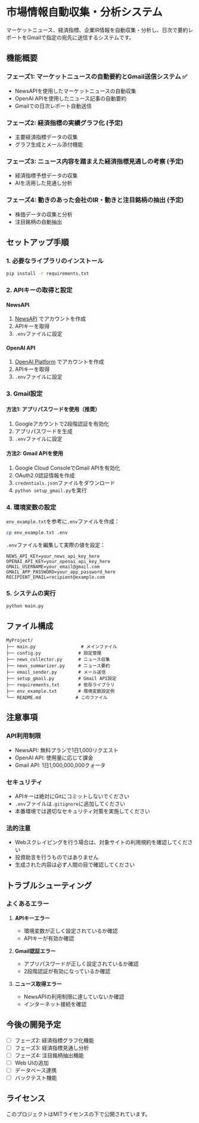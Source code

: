 # 市場情報自動収集・分析システム

マーケットニュース、経済指標、企業IR情報を自動収集・分析し、日次で要約レポートをGmailで指定の宛先に送信するシステムです。

## 機能概要

### フェーズ1: マーケットニュースの自動要約とGmail送信システム ✅
- NewsAPIを使用したマーケットニュースの自動収集
- OpenAI APIを使用したニュース記事の自動要約
- Gmailでの日次レポート自動送信

### フェーズ2: 経済指標の実績グラフ化 (予定)
- 主要経済指標データの収集
- グラフ生成とメール添付機能

### フェーズ3: ニュース内容を踏まえた経済指標見通しの考察 (予定)
- 経済指標予想データの収集
- AIを活用した見通し分析

### フェーズ4: 動きのあった会社のIR・動きと注目銘柄の抽出 (予定)
- 株価データの収集と分析
- 注目銘柄の自動抽出

## セットアップ手順

### 1. 必要なライブラリのインストール

```bash
pip install -r requirements.txt
```

### 2. APIキーの取得と設定

#### NewsAPI
1. [NewsAPI](https://newsapi.org/) でアカウントを作成
2. APIキーを取得
3. `.env`ファイルに設定

#### OpenAI API
1. [OpenAI Platform](https://platform.openai.com/) でアカウントを作成
2. APIキーを取得
3. `.env`ファイルに設定

### 3. Gmail設定

#### 方法1: アプリパスワードを使用（推奨）
1. Googleアカウントで2段階認証を有効化
2. アプリパスワードを生成
3. `.env`ファイルに設定

#### 方法2: Gmail APIを使用
1. Google Cloud ConsoleでGmail APIを有効化
2. OAuth2.0認証情報を作成
3. `credentials.json`ファイルをダウンロード
4. `python setup_gmail.py`を実行

### 4. 環境変数の設定

`env_example.txt`を参考に`.env`ファイルを作成：

```bash
cp env_example.txt .env
```

`.env`ファイルを編集して実際の値を設定：

```env
NEWS_API_KEY=your_news_api_key_here
OPENAI_API_KEY=your_openai_api_key_here
GMAIL_USERNAME=your_email@gmail.com
GMAIL_APP_PASSWORD=your_app_password_here
RECIPIENT_EMAIL=recipient@example.com
```

### 5. システムの実行

```bash
python main.py
```

## ファイル構成

```
MyProject/
├── main.py                 # メインファイル
├── config.py              # 設定管理
├── news_collector.py      # ニュース収集
├── news_summarizer.py     # ニュース要約
├── email_sender.py        # メール送信
├── setup_gmail.py         # Gmail API設定
├── requirements.txt       # 依存ライブラリ
├── env_example.txt        # 環境変数設定例
└── README.md             # このファイル
```

## 注意事項

### API利用制限
- NewsAPI: 無料プランで1日1,000リクエスト
- OpenAI API: 使用量に応じて課金
- Gmail API: 1日1,000,000,000クォータ

### セキュリティ
- APIキーは絶対にGitにコミットしないでください
- `.env`ファイルは`.gitignore`に追加してください
- 本番環境では適切なセキュリティ対策を実施してください

### 法的注意
- Webスクレイピングを行う場合は、対象サイトの利用規約を確認してください
- 投資助言を行うものではありません
- 生成された内容は必ず人間の目で確認してください

## トラブルシューティング

### よくあるエラー

1. **APIキーエラー**
   - 環境変数が正しく設定されているか確認
   - APIキーが有効か確認

2. **Gmail認証エラー**
   - アプリパスワードが正しく設定されているか確認
   - 2段階認証が有効になっているか確認

3. **ニュース取得エラー**
   - NewsAPIの利用制限に達していないか確認
   - インターネット接続を確認

## 今後の開発予定

- [ ] フェーズ2: 経済指標グラフ化機能
- [ ] フェーズ3: 経済指標見通し分析
- [ ] フェーズ4: 注目銘柄抽出機能
- [ ] Web UIの追加
- [ ] データベース連携
- [ ] バックテスト機能

## ライセンス

このプロジェクトはMITライセンスの下で公開されています。 
